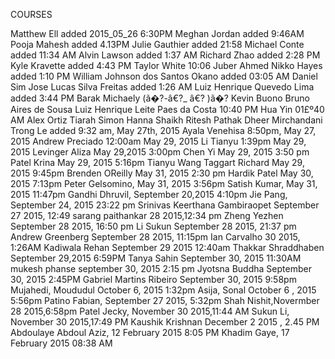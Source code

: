 


COURSES



Matthew Ell added 2015_05_26 6:30PM Meghan Jordan added 9:46AM Pooja Mahesh added 4.13PM Julie Gauthier added 21:58 Michael Conte added 11:34 AM Alvin Lawson added 1:37 AM Richard Zhao added 2:28 PM Kyle Kravette added 4:43 PM Taylor White 10:06 Juber Ahmed Nikko Hayes added 1:10 PM William Johnson dos Santos Okano added 03:05 AM Daniel Sim Jose Lucas Silva Freitas added 1:26 AM Luiz Henrique Quevedo Lima added 3:44 PM Barak Michaely (ã�?-â€?_ â€? )ã�? Kevin Buono
Bruno Aires de Sousa Luiz Henrique Leite Paes da Costa 10:40 PM Hua Yin 01£º40 AM Alex Ortiz Tiarah Simon Hanna Shaikh Ritesh Pathak Dheer Mirchandani Trong Le added 9:32 am, May 27th, 2015 Ayala Venehisa 8:50pm, May 27, 2015 Andrew Preciado 12:00am May 29, 2015 Li Tianyu 1:39pm May 29, 2015 Levinger Aliza May 29,2015 3:00pm Chen Yi May 29, 2015 3:50 pm Patel Krina May 29, 2015 5:16pm Tianyu Wang Taggart Richard May 29, 2015 9:45pm Brenden OReilly May 31, 2015 2:30 pm Hardik Patel May 30, 2015 7:13pm Peter Gelsomino, May 31, 2015 3:56pm Satish Kumar, May 31, 2015 11:47pm Gandhi Dhruvil, September 20,2015 4:10pm Jie Pang, September 24, 2015 23:22 pm Srinivas Keerthana Gambiraopet September 27 2015, 12:49 sarang paithankar 28 2015,12:34 pm Zheng Yezhen September 28 2015, 16:50 pm Li Sukun September 28 2015, 21:37 pm Andrew Greenberg September 28 2015, 11:15pm Ian Carvalho 30 2015, 1:26AM Kadiwala Rehan September 29 2015 12:40am Thakkar Shraddhaben September 29,2015 6:59PM Tanya Sahin September 30, 2015 11:30AM mukesh phanse september 30, 2015 2:15 pm Jyotsna Buddha September 30, 2015 2:45PM Gabriel Martins Ribeiro September 30, 2015 9:58pm Mujahedi, Moududul October 6, 2015 1:32pm Asija, Sonal October 6 , 2015 5:56pm Patino Fabian, September 27 2015, 5:32pm Shah Nishit,Novermber 28 2015,6:58pm Patel Jecky, November 30 2015,11:44 AM Sukun Li, November 30 2015,17:49 PM Kaushik Krishnan December 2 2015 , 2.45 PM Abdoulaye Abdoul Aziz, 12 February 2015 8:05 PM Khadim Gaye, 17 February 2015 08:38 AM
